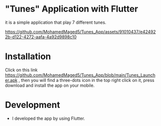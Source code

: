 # "Tunes" Application with Flutter
it is a simple application that play 7 different tunes.



https://github.com/MohamedMaged5/Tunes_App/assets/91010437/e424922b-d122-4272-aafa-4a92d9898c10



# Installation
Click on this link https://github.com/MohamedMaged5/Tunes_App/blob/main/Tunes_Launcher.apk , then you will find a three-dots icon in the top right click on it, press download and install the app on your mobile.

# Development
* I developed the app by using Flutter.
